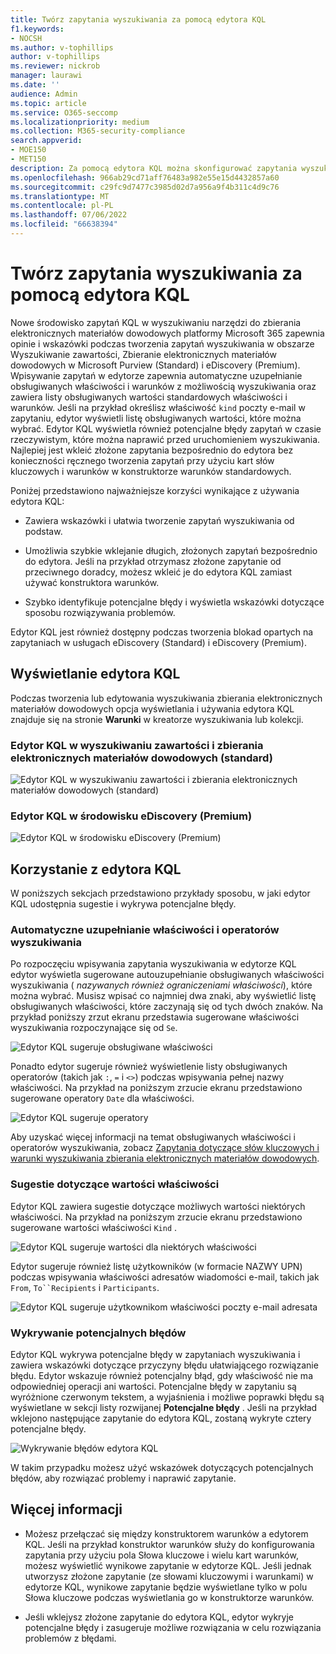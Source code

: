 ```yaml
---
title: Twórz zapytania wyszukiwania za pomocą edytora KQL
f1.keywords:
- NOCSH
ms.author: v-tophillips
author: v-tophillips
ms.reviewer: nickrob
manager: laurawi
ms.date: ''
audience: Admin
ms.topic: article
ms.service: O365-seccomp
ms.localizationpriority: medium
ms.collection: M365-security-compliance
search.appverid:
- MOE150
- MET150
description: Za pomocą edytora KQL można skonfigurować zapytania wyszukiwania zbierania elektronicznych materiałów dowodowych w obszarze Wyszukiwanie zawartości, eDiscovery (Standard) i eDiscovery (Premium).
ms.openlocfilehash: 966ab29cd71aff76483a982e55e15d4432857a60
ms.sourcegitcommit: c29fc9d7477c3985d02d7a956a9f4b311c4d9c76
ms.translationtype: MT
ms.contentlocale: pl-PL
ms.lasthandoff: 07/06/2022
ms.locfileid: "66638394"
---
```

# <a name="use-the-kql-editor-to-build-search-queries"></a>Twórz zapytania wyszukiwania za pomocą edytora KQL

Nowe środowisko zapytań KQL w wyszukiwaniu narzędzi do zbierania elektronicznych materiałów dowodowych platformy Microsoft 365 zapewnia opinie i wskazówki podczas tworzenia zapytań wyszukiwania w obszarze Wyszukiwanie zawartości, Zbieranie elektronicznych materiałów dowodowych w Microsoft Purview (Standard) i eDiscovery (Premium). Wpisywanie zapytań w edytorze zapewnia automatyczne uzupełnianie obsługiwanych właściwości i warunków z możliwością wyszukiwania oraz zawiera listy obsługiwanych wartości standardowych właściwości i warunków. Jeśli na przykład określisz właściwość `kind` poczty e-mail w zapytaniu, edytor wyświetli listę obsługiwanych wartości, które można wybrać. Edytor KQL wyświetla również potencjalne błędy zapytań w czasie rzeczywistym, które można naprawić przed uruchomieniem wyszukiwania. Najlepiej jest wkleić złożone zapytania bezpośrednio do edytora bez konieczności ręcznego tworzenia zapytań przy użyciu kart słów kluczowych i warunków w konstruktorze warunków standardowych.
  
Poniżej przedstawiono najważniejsze korzyści wynikające z używania edytora KQL:

- Zawiera wskazówki i ułatwia tworzenie zapytań wyszukiwania od podstaw.

- Umożliwia szybkie wklejanie długich, złożonych zapytań bezpośrednio do edytora. Jeśli na przykład otrzymasz złożone zapytanie od przeciwnego doradcy, możesz wkleić je do edytora KQL zamiast używać konstruktora warunków.

- Szybko identyfikuje potencjalne błędy i wyświetla wskazówki dotyczące sposobu rozwiązywania problemów.

Edytor KQL jest również dostępny podczas tworzenia blokad opartych na zapytaniach w usługach eDiscovery (Standard) i eDiscovery (Premium).

## <a name="displaying-the-kql-editor"></a>Wyświetlanie edytora KQL

Podczas tworzenia lub edytowania wyszukiwania zbierania elektronicznych materiałów dowodowych opcja wyświetlania i używania edytora KQL znajduje się na stronie **Warunki** w kreatorze wyszukiwania lub kolekcji.

### <a name="kql-editor-in-content-search-and-ediscovery-standard"></a>Edytor KQL w wyszukiwaniu zawartości i zbierania elektronicznych materiałów dowodowych (standard)

![Edytor KQL w wyszukiwaniu zawartości i zbierania elektronicznych materiałów dowodowych (standard)](../media/KQLEditorCore.png)

### <a name="kql-editor-in-ediscovery-premium"></a>Edytor KQL w środowisku eDiscovery (Premium)

![Edytor KQL w środowisku eDiscovery (Premium)](../media/KQLEditorAdvanced.png)

## <a name="using-the-kql-editor"></a>Korzystanie z edytora KQL

W poniższych sekcjach przedstawiono przykłady sposobu, w jaki edytor KQL udostępnia sugestie i wykrywa potencjalne błędy.

### <a name="autocompletion-of-search-properties-and-operators"></a>Automatyczne uzupełnianie właściwości i operatorów wyszukiwania

Po rozpoczęciu wpisywania zapytania wyszukiwania w edytorze KQL edytor wyświetla sugerowane autouzupełnianie obsługiwanych właściwości wyszukiwania ( *nazywanych również ograniczeniami właściwości*), które można wybrać. Musisz wpisać co najmniej dwa znaki, aby wyświetlić listę obsługiwanych właściwości, które zaczynają się od tych dwóch znaków. Na przykład poniższy zrzut ekranu przedstawia sugerowane właściwości wyszukiwania rozpoczynające się od `Se`.

![Edytor KQL sugeruje obsługiwane właściwości](../media/KQLEditorAutoCompleteProperties.png)

Ponadto edytor sugeruje również wyświetlenie listy obsługiwanych operatorów (takich jak `:`, `=` i `<>`) podczas wpisywania pełnej nazwy właściwości. Na przykład na poniższym zrzucie ekranu przedstawiono sugerowane operatory `Date` dla właściwości.

![Edytor KQL sugeruje operatory](../media/KQLEditorOperatorSuggestions.png)

Aby uzyskać więcej informacji na temat obsługiwanych właściwości i operatorów wyszukiwania, zobacz [Zapytania dotyczące słów kluczowych i warunki wyszukiwania zbierania elektronicznych materiałów dowodowych](keyword-queries-and-search-conditions.md).

### <a name="property-value-suggestions"></a>Sugestie dotyczące wartości właściwości

Edytor KQL zawiera sugestie dotyczące możliwych wartości niektórych właściwości. Na przykład na poniższym zrzucie ekranu przedstawiono sugerowane wartości właściwości `Kind` .

![Edytor KQL sugeruje wartości dla niektórych właściwości](../media/KQLEditorValueSuggestions.png)

Edytor sugeruje również listę użytkowników (w formacie NAZWY UPN) podczas wpisywania właściwości adresatów wiadomości e-mail, takich jak `From`, `To``Recipients` i `Participants`.

![Edytor KQL sugeruje użytkownikom właściwości poczty e-mail adresata](../media/KQLEditorRecipientSuggestions.png)

### <a name="detection-of-potential-errors"></a>Wykrywanie potencjalnych błędów

Edytor KQL wykrywa potencjalne błędy w zapytaniach wyszukiwania i zawiera wskazówki dotyczące przyczyny błędu ułatwiającego rozwiązanie błędu. Edytor wskazuje również potencjalny błąd, gdy właściwość nie ma odpowiedniej operacji ani wartości. Potencjalne błędy w zapytaniu są wyróżnione czerwonym tekstem, a wyjaśnienia i możliwe poprawki błędu są wyświetlane w sekcji listy rozwijanej **Potencjalne błędy** . Jeśli na przykład wklejono następujące zapytanie do edytora KQL, zostaną wykryte cztery potencjalne błędy.

![Wykrywanie błędów edytora KQL](../media/KQLEditorErrorDetection.png)

W takim przypadku możesz użyć wskazówek dotyczących potencjalnych błędów, aby rozwiązać problemy i naprawić zapytanie.

## <a name="more-information"></a>Więcej informacji

- Możesz przełączać się między konstruktorem warunków a edytorem KQL. Jeśli na przykład konstruktor warunków służy do konfigurowania zapytania przy użyciu pola Słowa kluczowe i wielu kart warunków, możesz wyświetlić wynikowe zapytanie w edytorze KQL. Jeśli jednak utworzysz złożone zapytanie (ze słowami kluczowymi i warunkami) w edytorze KQL, wynikowe zapytanie będzie wyświetlane tylko w polu Słowa kluczowe podczas wyświetlania go w konstruktorze warunków.

- Jeśli wklejysz złożone zapytanie do edytora KQL, edytor wykryje potencjalne błędy i zasugeruje możliwe rozwiązania w celu rozwiązania problemów z błędami.
